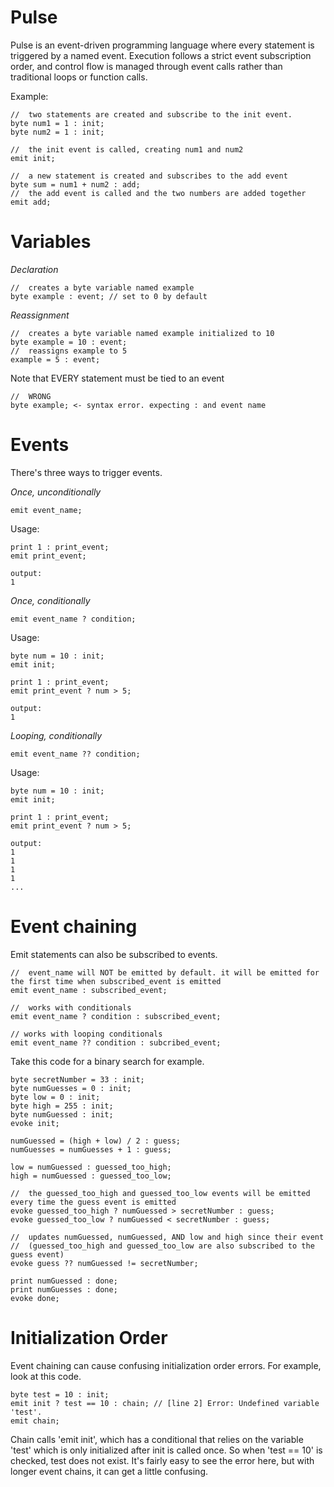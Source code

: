 # Pulse
Pulse is an event-driven programming language where every statement is triggered by a named event. Execution follows a strict event subscription order, and control flow is managed through event calls rather than traditional loops or function calls.

Example:

```
//  two statements are created and subscribe to the init event.
byte num1 = 1 : init;
byte num2 = 1 : init;

//  the init event is called, creating num1 and num2
emit init;

//  a new statement is created and subscribes to the add event
byte sum = num1 + num2 : add;
//  the add event is called and the two numbers are added together
emit add;
```

# Variables

*Declaration*
```
//  creates a byte variable named example
byte example : event; // set to 0 by default
```

*Reassignment*
```
//  creates a byte variable named example initialized to 10
byte example = 10 : event;
//  reassigns example to 5
example = 5 : event;
```
Note that EVERY statement must be tied to an event
```
//  WRONG
byte example; <- syntax error. expecting : and event name
```

# Events

There's three ways to trigger events.

*Once, unconditionally*
```
emit event_name;
```
Usage:
```
print 1 : print_event;
emit print_event;

output:
1
```

*Once, conditionally*

```
emit event_name ? condition;
```

Usage:
```
byte num = 10 : init;
emit init;

print 1 : print_event;
emit print_event ? num > 5;

output:
1
```

*Looping, conditionally*
```
emit event_name ?? condition;
```

Usage:
```
byte num = 10 : init;
emit init;

print 1 : print_event;
emit print_event ? num > 5;

output:
1
1
1
1
...
```

# Event chaining
Emit statements can also be subscribed to events. 
```
//  event_name will NOT be emitted by default. it will be emitted for the first time when subscribed_event is emitted 
emit event_name : subscribed_event;

//  works with conditionals
emit event_name ? condition : subscribed_event;

// works with looping conditionals
emit event_name ?? condition : subcribed_event;
```
Take this code for a binary search for example.
```
byte secretNumber = 33 : init;
byte numGuesses = 0 : init;
byte low = 0 : init;
byte high = 255 : init;
byte numGuessed : init;
evoke init;

numGuessed = (high + low) / 2 : guess;
numGuesses = numGuesses + 1 : guess;

low = numGuessed : guessed_too_high;
high = numGuessed : guessed_too_low;

//  the guessed_too_high and guessed_too_low events will be emitted every time the guess event is emitted
evoke guessed_too_high ? numGuessed > secretNumber : guess;
evoke guessed_too_low ? numGuessed < secretNumber : guess;

//  updates numGuessed, numGuessed, AND low and high since their event
//  (guessed_too_high and guessed_too_low are also subscribed to the guess event)
evoke guess ?? numGuessed != secretNumber;

print numGuessed : done;
print numGuesses : done;
evoke done;
```

# Initialization Order
Event chaining can cause confusing initialization order errors. For example, look at this code.
```
byte test = 10 : init;
emit init ? test == 10 : chain; // [line 2] Error: Undefined variable 'test'.
emit chain;
```
Chain calls 'emit init', which has a conditional that relies on the variable 'test' which is only initialized after init is called once. So when 'test == 10'  is checked, test does not exist. It's fairly easy to see the error here, but with longer event chains, it can get a little confusing.
